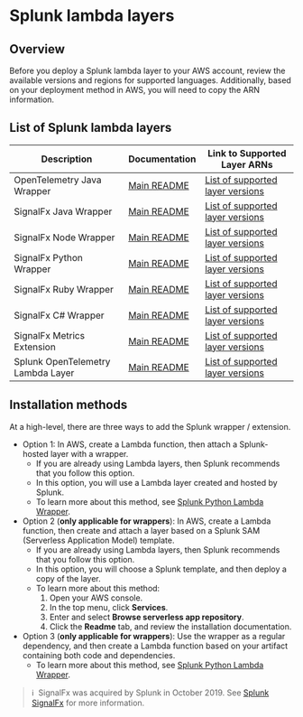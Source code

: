 # Splunk lambda layers

## Overview

Before you deploy a Splunk lambda layer to your AWS account, review the available versions and regions for supported languages.
Additionally, based on your deployment method in AWS, you will need to copy the ARN information. 


## List of Splunk lambda layers

| Description                       | Documentation                                                                      | Link to Supported Layer ARNs 
| --------------------------------- | ---------------------------------------------------------------------------------- | ------------------------------------------------------------------------
| OpenTelemetry Java Wrapper        | [Main README](https://github.com/signalfx/splunk-otel-java-lambda)                 | [List of supported layer versions](./otel-java/OTEL-JAVA.md)     
| SignalFx Java Wrapper             | [Main README](https://github.com/signalfx/lambda-java)                             | [List of supported layer versions](./java/JAVA.md)     
| SignalFx Node Wrapper             | [Main README](https://github.com/signalfx/lambda-nodejs)                           | [List of supported layer versions](./node/NODE.md)        
| SignalFx Python Wrapper           | [Main README](https://github.com/signalfx/lambda-python)                           | [List of supported layer versions](./python/PYTHON.md)        
| SignalFx Ruby Wrapper             | [Main README](https://github.com/signalfx/lambda-ruby)                             | [List of supported layer versions](./ruby/RUBY.md)        
| SignalFx C# Wrapper               | [Main README](https://github.com/signalfx/lambda-csharp)                           | [List of supported layer versions](./csharp/CSHARP.md)        
| SignalFx Metrics Extension        | [Main README](https://github.com/signalfx/splunk-extension-wrapper/tree/main/docs) | [List of supported layer versions](./lambda-extension/lambda-extension-versions.md)
| Splunk OpenTelemetry Lambda Layer | [Main README](./splunk-apm/README.md)                                              | [List of supported layer versions](./splunk-apm/splunk-apm.md) 


## Installation methods

At a high-level, there are three ways to add the Splunk wrapper / extension. 

   * Option 1: In AWS, create a Lambda function, then attach a Splunk-hosted layer with a wrapper.
      * If you are already using Lambda layers, then Splunk recommends that you follow this option. 
      * In this option, you will use a Lambda layer created and hosted by Splunk.
      * To learn more about this method, see [Splunk Python Lambda Wrapper](https://github.com/signalfx/lambda-python/blob/master/README.rst). 
   * Option 2 (**only applicable for wrappers**): In AWS, create a Lambda function, then create and attach a layer based on a Splunk SAM (Serverless Application Model) template.
      * If you are already using Lambda layers, then Splunk recommends that you follow this option. 
      * In this option, you will choose a Splunk template, and then deploy a copy of the layer.
      * To learn more about this method: 
          1. Open your AWS console. 
          2. In the top menu, click **Services**. 
          3. Enter and select **Browse serverless app repository**. 
          4. Click the **Readme** tab, and review the installation documentation. 
   * Option 3 (**only applicable for wrappers**): Use the wrapper as a regular dependency, and then create a Lambda function based on your artifact containing both code and dependencies.   
      * To learn more about this method, see [Splunk Python Lambda Wrapper](https://github.com/signalfx/lambda-python/blob/master/README.rst). 

>ℹ️&nbsp;&nbsp;SignalFx was acquired by Splunk in October 2019. See [Splunk SignalFx](https://www.splunk.com/en_us/investor-relations/acquisitions/signalfx.html) for more information.
